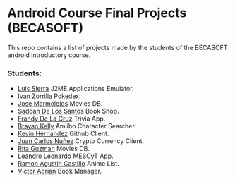 # Android Course Final Projects (BECASOFT)

This repo contains a list of projects made by the students of the BECASOFT android introductory course.

### Students:

- [Luis Sierra](https://github.com/luisalbertosierraalcantara/J2MEGameCenter) J2ME Applications Emulator.
- [Ivan Zorrilla](https://github.com/Zormat/Final_diplomado) Pokedex.
- [Jose Marmolejos](https://github.com/jsmr04/Android_HW4_JAVA/blob/master/README.md) Movies DB.
- [Saddan De Los Santos](https://github.com/sdelosantos/BookShop) Book Shop.
- [Frandy De La Cruz](https://github.com/FrandyDLaCruz/open-trivia-android) Trivia App.
- [Brayan Kelly](https://github.com/BrayanKellyBalbuena/amiibo-character-search) Amiibo Character Searcher.
- [Kevin Hernandez](https://github.com/kevinHernandez05/GitHubAPI) Github Client.
- [Juan Carlos Nuñez](https://github.com/JC1002/CrytoApp) Crypto Currency Client.
- [Rita Guzman](https://github.com/Rita2512/MovieWatchlist) Movies DB.
- [Leandro Leonardo](https://github.com/lleonardo07/ANDROID--DiplomadoMESCyT) MESCyT App.
- [Ramon Agustin Castillo](https://github.com/ramon05/AnimeList) Anime List.
- [Victor Adrian](https://github.com/vitolrosario/BookManagerApp) Book Manager.
